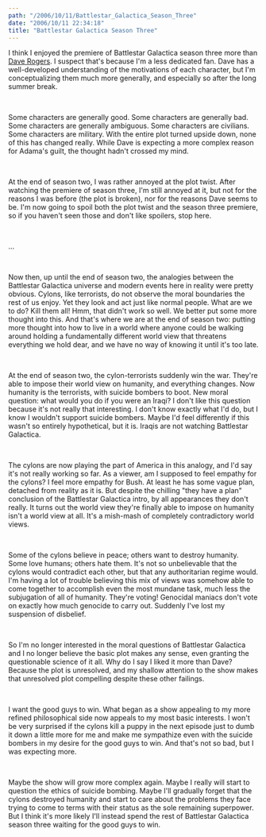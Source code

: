 ```yaml
---
path: "/2006/10/11/Battlestar_Galactica_Season_Three" 
date: "2006/10/11 22:34:18" 
title: "Battlestar Galactica Season Three" 
---
```

<p>I think I enjoyed the premiere of Battlestar Galactica season three more than <a href="http://homepage.mac.com/dave_rogers/GHD10-06.html#note_3040">Dave Rogers</a>. I suspect that's because I'm a less dedicated fan. Dave has a well-developed understanding of the motivations of each character, but I'm conceptualizing them much more generally, and especially so after the long summer break.</p><br><p>Some characters are generally good. Some characters are generally bad. Some characters are generally ambiguous. Some characters are civilians. Some characters are military. With the entire plot turned upside down, none of this has changed really. While Dave is expecting a more complex reason for Adama's guilt, the thought hadn't crossed my mind.</p><br><p>At the end of season two, I was rather annoyed at the plot twist. After watching the premiere of season three, I'm still annoyed at it, but not for the reasons I was before (the plot is broken), nor for the reasons Dave seems to be. I'm now going to spoil both the plot twist and the season three premiere, so if you haven't seen those and don't like spoilers, stop here.</p><br><p>&#8230;</p><br><p>Now then, up until the end of season two, the analogies between the Battlestar Galactica universe and modern events here in reality were pretty obvious. Cylons, like terrorists, do not observe the moral boundaries the rest of us enjoy. Yet they look and act just like normal people. What are we to do? Kill them all! Hmm, that didn't work so well. We better put some more thought into this. And that's where we are at the end of season two: putting more thought into how to live in a world where anyone could be walking around holding a fundamentally different world view that threatens everything we hold dear, and we have no way of knowing it until it's too late.</p><br><p>At the end of season two, the cylon-terrorists suddenly win the war. They're able to impose their world view on humanity, and everything changes. Now humanity is the terrorists, with suicide bombers to boot. New moral question: what would you do if you were an Iraqi? I don't like this question because it's not really that interesting. I don't know exactly what I'd do, but I know I wouldn't support suicide bombers. Maybe I'd feel differently if this wasn't so entirely hypothetical, but it is. Iraqis are not watching Battlestar Galactica.</p><br><p>The cylons are now playing the part of America in this analogy, and I'd say it's not really working so far. As a viewer, am I supposed to feel empathy for the cylons? I feel more empathy for Bush. At least he has some vague plan, detached from reality as it is. But despite the chilling "they have a plan" conclusion of the Battlestar Galactica intro, by all appearances they don't really. It turns out the world view they're finally able to impose on humanity isn't a world view at all. It's a mish-mash of completely contradictory world views.</p><br><p>Some of the cylons believe in peace; others want to destroy humanity. Some love humans; others hate them. It's not so unbelievable that the cylons would contradict each other, but that any authoritarian regime would. I'm having a lot of trouble believing this mix of views was somehow able to come together to accomplish even the most mundane task, much less the subjugation of all of humanity. They're voting! Genocidal maniacs don't vote on exactly how much genocide to carry out. Suddenly I've lost my suspension of disbelief.</p><br><p>So I'm no longer interested in the moral questions of Battlestar Galactica and I no longer believe the basic plot makes any sense, even granting the questionable science of it all. Why do I say I liked it more than Dave? Because the plot is unresolved, and my shallow attention to the show makes that unresolved plot compelling despite these other failings.</p><br><p>I want the good guys to win. What began as a show appealing to my more refined philosophical side now appeals to my most basic interests. I won't be very surprised if the cylons kill a puppy in the next episode just to dumb it down a little more for me and make me sympathize even with the suicide bombers in my desire for the good guys to win. And that's not so bad, but I was expecting more.</p><br><p>Maybe the show will grow more complex again. Maybe I really will start to question the ethics of suicide bombing. Maybe I'll gradually forget that the cylons destroyed humanity and start to care about the problems they face trying to come to terms with their status as the sole remaining superpower. But I think it's more likely I'll instead spend the rest of Battlestar Galactica season three waiting for the good guys to win.</p>